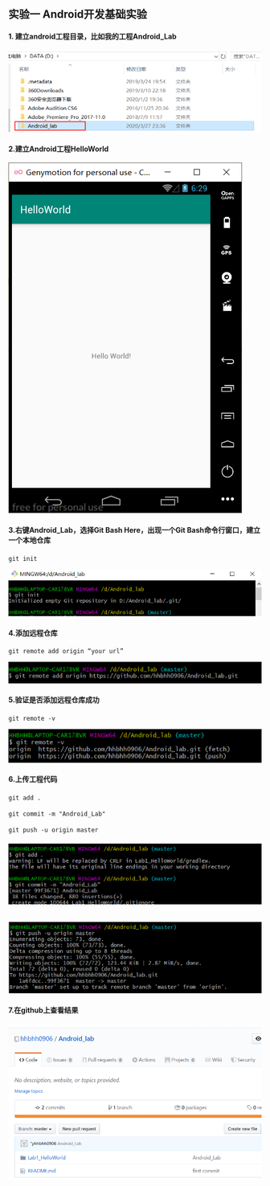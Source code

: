 ## 实验一  Android开发基础实验

#### 1. 建立android工程目录，比如我的工程Android_Lab

![](../lab1_HelloWorld/image/1.png)

#### 2.建立Android工程HelloWorld

![](../lab1_HelloWorld/image/2.png)

#### 3.右键Android_Lab，选择**Git Bash Here**，出现一个Git Bash命令行窗口，建立一个本地仓库

```
git init
```

![](../lab1_HelloWorld/image/3.png)

#### 4.**添加**远程仓库

```
git remote add origin “your url”
```

![](../lab1_HelloWorld/image/4.png)

#### 5.验证是否添加远程仓库成功

```
git remote -v
```

![](../lab1_HelloWorld/image/5.png)

#### 6.上传工程代码

```
git add .

git commit -m "Android_Lab"

git push -u origin master
```

###### ![](../lab1_HelloWorld/image/6.png)

![](../lab1_HelloWorld/image/7.png)

#### 7.在github上查看结果

![](../lab1_HelloWorld/image/8.png)

